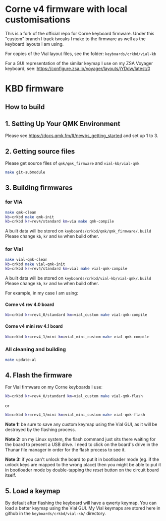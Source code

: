 # Corne v4 firmware with local customisations

This is a fork of the official repo for Corne keyboard firmware. Under
this "custom" branch I track tweaks I make to the firmware as well as
the keyboard layouts I am using.

For copies of the Vial layout files, see the folder:
`keyboards/crkbd/vial-kb`

For a GUI representation of the similar keymap I use on my ZSA Voyager keyboard, see:
https://configure.zsa.io/voyager/layouts/jYDdw/latest/0

# KBD firmware

## How to build

## 1. Setting Up Your QMK Environment

Please see https://docs.qmk.fm/#/newbs_getting_started and set up 1 to 3.

## 2. Getting source files

Please get source files of `qmk/qmk_firmware` and `vial-kb/vial-qmk`
```sh
make git-submodule
```

## 3. Building firmwares

### for VIA

```sh
make qmk-clean
kb=crkbd make qmk-init
kb=crkbd kr=rev4/standard km=via make qmk-compile
```
A built data will be stored on `keyboards/crkbd/qmk/qmk_firmware/.build`\
Please change `kb`, `kr` and `km` when build other.

### for Vial
```sh
make vial-qmk-clean
kb=crkbd make vial-qmk-init
kb=crkbd kr=rev4/standard km=vial make vial-qmk-compile
```
A built data will be stored on `keyboards/crkbd/vial-kb/vial-qmk/.build`\
Please change `kb`, `kr` and `km` when build other.

For example, in my case I am using:

#### Corne v4 rev 4.0 board
```sh
kb=crkbd kr=rev4_0/standard km=vial_custom make vial-qmk-compile
```

#### Corne v4 mini rev 4.1 board
```sh
kb=crkbd kr=rev4_1/mini km=vial_mini_custom make vial-qmk-compile
```

### All cleaning and building
```sh
make update-al
```
## 4. Flash the firmware

For Vial firmware on my Corne keyboards I use:
```sh
kb=crkbd kr=rev4_0/standard km=vial_custom make vial-qmk-flash
```
or
```sh
kb=crkbd kr=rev4_1/mini km=vial_mini_custom make vial-qmk-flash
```

**Note 1:** be sure to save any custom keymap using the Vial GUI, as it will be destroyed by the flashing process.

**Note 2:** on my Linux system, the flash command just sits there waiting for the board to present a USB drive. I need to click on the board's drive in the Thunar file manager in order for the flash process to see it.

**Note 3:** if you can't unlock the board to put it in bootloader mode (eg. if the unlock keys are mapped to the wrong place) then you might be able to put it in bootloader mode by double-tapping the *reset* button on the circuit board itself.

## 5. Load a keymap
By default after flashing the keyboard will have a qwerty keymap. You can load a better keymap using the Vial GUI. My Vial keymaps are stored here in github in the `keyboards/crkbd/vial-kb/` directory.
